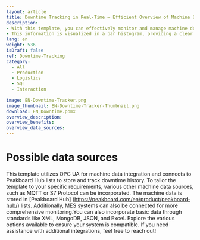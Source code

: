 ```yaml
---
layout: article
title: Downtime Tracking in Real-Time – Efficient Overview of Machine Data
description: 
- With this template, you can effectively monitor and manage machine downtimes in real-time. The template uses OPC UA to gather critical machine data, which is seamlessly stored in a Peakboard Hub list. Downtimes are presented as a time-sorted list of states by machine or workstation, including the timestamp, current state, justification (if applicable), and the duration of the downtime.
- This information is visualized in a bar histogram, providing a clear overview of downtimes and enabling you to identify patterns and areas for improvement. You can easily edit downtimes directly within the template and add reasons for each instance, ensuring that your team has the context needed for effective troubleshooting. By displaying relevant metrics on your screens, you enhance transparency in your production processes, reduce unexpected downtimes, and ultimately maximize your operational efficiency. Download now and take the first step towards a more streamlined production environment!
lang: en
weight: 536
isDraft: false
ref: Downtime-Tracking
category:
  - All
  - Production
  - Logistics
  - SQL
  - Interaction
 
image: EN-Downtime-Tracker.png
image_thumbnail: EN-Downtime-Tracker-Thumbnail.png
download: EN_Downtime.pbmx
overview_description:
overview_benefits:
overview_data_sources:
---
```


# Possible data sources
This template utilizes OPC UA for machine data integration and connects to Peakboard Hub lists to store and track downtime history. To tailor the template to your specific requirements, various other machine data sources, such as MQTT or S7 Protocol can be incorporated.
The machine data is stored in [Peakboard Hub] (https://peakboard.com/en/product/peakboard-hub/) lists. Additionally, MES systems can also be connected for more comprehensive monitoring.You can also incorporate basic data through standards like XML, MongoDB, JSON, and Excel. Explore the various options available to ensure your system is compatible. If you need assistance with additional integrations, feel free to reach out! 




